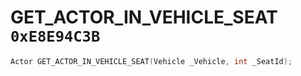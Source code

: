 # GET_ACTOR_IN_VEHICLE_SEAT `0xE8E94C3B`

```cpp
Actor GET_ACTOR_IN_VEHICLE_SEAT(Vehicle _Vehicle, int _SeatId);
```